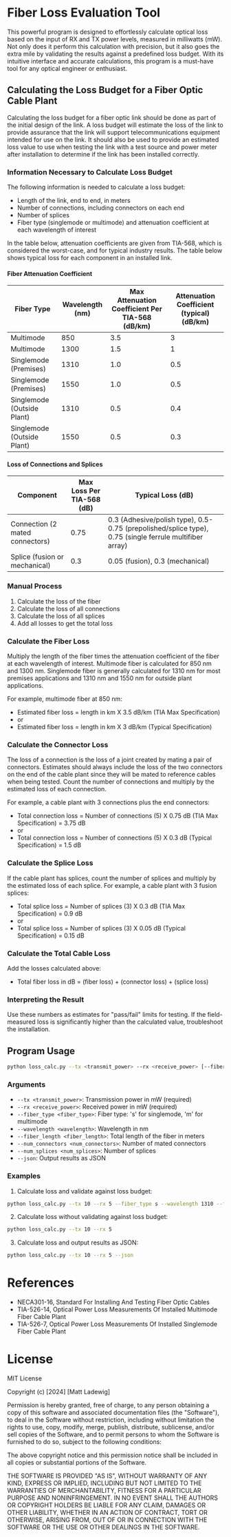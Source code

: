 # Fiber Loss Evaluation Tool
This powerful program is designed to effortlessly calculate optical loss based on the input of RX and TX power levels, measured in milliwatts (mW). Not only does it perform this calculation with precision, but it also goes the extra mile by validating the results against a predefined loss budget. With its intuitive interface and accurate calculations, this program is a must-have tool for any optical engineer or enthusiast.


## Calculating the Loss Budget for a Fiber Optic Cable Plant

Calculating the loss budget for a fiber optic link should be done as part of the initial design of the link. A loss budget will estimate the loss of the link to provide assurance that the link will support telecommunications equipment intended for use on the link. It should also be used to provide an estimated loss value to use when testing the link with a test source and power meter after installation to determine if the link has been installed correctly.

### Information Necessary to Calculate Loss Budget

The following information is needed to calculate a loss budget:
- Length of the link, end to end, in meters
- Number of connections, including connectors on each end
- Number of splices
- Fiber type (singlemode or multimode) and attenuation coefficient at each wavelength of interest

In the table below, attenuation coefficients are given from TIA-568, which is considered the worst-case, and for typical industry results. The table below shows typical loss for each component in an installed link.

#### Fiber Attenuation Coefficient

| Fiber Type | Wavelength (nm) | Max Attenuation Coefficient Per TIA-568 (dB/km) | Attenuation Coefficient (typical) (dB/km) |
|------------|------------------|-----------------------------------------------|-----------------------------------------|
| Multimode   | 850              | 3.5                                           | 3                                       |
| Multimode   | 1300             | 1.5                                           | 1                                       |
| Singlemode (Premises) | 1310 | 1.0                                           | 0.5                                     |
| Singlemode (Premises) | 1550 | 1.0                                           | 0.5                                     |
| Singlemode (Outside Plant) | 1310 | 0.5                                      | 0.4                                     |
| Singlemode (Outside Plant) | 1550 | 0.5                                      | 0.3                                     |

#### Loss of Connections and Splices

| Component | Max Loss Per TIA-568 (dB) | Typical Loss (dB) |
|-----------|---------------------------|-------------------|
| Connection (2 mated connectors) | 0.75 | 0.3 (Adhesive/polish type), 0.5-0.75 (prepolished/splice type), 0.75 (single ferrule multifiber array) |
| Splice (fusion or mechanical) | 0.3 | 0.05 (fusion), 0.3 (mechanical) |

### Manual Process

1. Calculate the loss of the fiber
2. Calculate the loss of all connections
3. Calculate the loss of all splices
4. Add all losses to get the total loss

### Calculate the Fiber Loss

Multiply the length of the fiber times the attenuation coefficient of the fiber at each wavelength of interest. Multimode fiber is calculated for 850 nm and 1300 nm. Singlemode fiber is generally calculated for 1310 nm for most premises applications and 1310 nm and 1550 nm for outside plant applications.

For example, multimode fiber at 850 nm:
- Estimated fiber loss = length in km X 3.5 dB/km (TIA Max Specification)
- or
- Estimated fiber loss = length in km X 3 dB/km (Typical Specification)

### Calculate the Connector Loss

The loss of a connection is the loss of a joint created by mating a pair of connectors. Estimates should always include the loss of the two connectors on the end of the cable plant since they will be mated to reference cables when being tested. Count the number of connections and multiply by the estimated loss of each connection.

For example, a cable plant with 3 connections plus the end connectors:
- Total connection loss = Number of connections (5) X 0.75 dB (TIA Max Specification) = 3.75 dB
- or
- Total connection loss = Number of connections (5) X 0.3 dB (Typical Specification) = 1.5 dB

### Calculate the Splice Loss

If the cable plant has splices, count the number of splices and multiply by the estimated loss of each splice. For example, a cable plant with 3 fusion splices:
- Total splice loss = Number of splices (3) X 0.3 dB (TIA Max Specification) = 0.9 dB
- or
- Total splice loss = Number of splices (3) X 0.05 dB (Typical Specification) = 0.15 dB

### Calculate the Total Cable Loss

Add the losses calculated above:
- Total fiber loss in dB = (fiber loss) + (connector loss) + (splice loss)

### Interpreting the Result

Use these numbers as estimates for "pass/fail" limits for testing. If the field-measured loss is significantly higher than the calculated value, troubleshoot the installation.


## Program Usage

```bash
python loss_calc.py --tx <transmit_power> --rx <receive_power> [--fiber_type <fiber_type>] [--wavelength <wavelength>] [--fiber_length <fiber_length>] [--num_connectors <num_connectors>] [--num_splices <num_splices>] [--json]
```

### Arguments

- `--tx <transmit_power>`: Transmission power in mW (required)
- `--rx <receive_power>`: Received power in mW (required)
- `--fiber_type <fiber_type>`: Fiber type: 's' for singlemode, 'm' for multimode
- `--wavelength <wavelength>`: Wavelength in nm
- `--fiber_length <fiber_length>`: Total length of the fiber in meters
- `--num_connectors <num_connectors>`: Number of mated connectors
- `--num_splices <num_splices>`: Number of splices
- `--json`: Output results as JSON

### Examples

1. Calculate loss and validate against loss budget:
```bash
python loss_calc.py --tx 10 --rx 5 --fiber_type s --wavelength 1310 --fiber_length 1000 --num_connectors 2 --num_splices 1
```

2. Calculate loss without validating against loss budget:
```bash
python loss_calc.py --tx 10 --rx 5
```

3. Calculate loss and output results as JSON:
```bash
python loss_calc.py --tx 10 --rx 5 --json
```

# References
- NECA301-16, Standard For Installing And Testing Fiber Optic Cables
- TIA-526-14, Optical Power Loss Measurements Of Installed Multimode Fiber Cable Plant
- TIA-526-7, Optical Power Loss Measurements Of Installed Singlemode Fiber Cable Plant

# License
 MIT License

 Copyright (c) [2024] [Matt Ladewig]

 Permission is hereby granted, free of charge, to any person obtaining a copy
 of this software and associated documentation files (the "Software"), to deal
 in the Software without restriction, including without limitation the rights
 to use, copy, modify, merge, publish, distribute, sublicense, and/or sell
 copies of the Software, and to permit persons to whom the Software is
 furnished to do so, subject to the following conditions:

 The above copyright notice and this permission notice shall be included in all
 copies or substantial portions of the Software.

 THE SOFTWARE IS PROVIDED "AS IS", WITHOUT WARRANTY OF ANY KIND, EXPRESS OR
 IMPLIED, INCLUDING BUT NOT LIMITED TO THE WARRANTIES OF MERCHANTABILITY,
 FITNESS FOR A PARTICULAR PURPOSE AND NONINFRINGEMENT. IN NO EVENT SHALL THE
 AUTHORS OR COPYRIGHT HOLDERS BE LIABLE FOR ANY CLAIM, DAMAGES OR OTHER
 LIABILITY, WHETHER IN AN ACTION OF CONTRACT, TORT OR OTHERWISE, ARISING FROM,
 OUT OF OR IN CONNECTION WITH THE SOFTWARE OR THE USE OR OTHER DEALINGS IN THE
 SOFTWARE.
